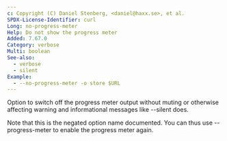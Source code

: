 ```yaml
---
c: Copyright (C) Daniel Stenberg, <daniel@haxx.se>, et al.
SPDX-License-Identifier: curl
Long: no-progress-meter
Help: Do not show the progress meter
Added: 7.67.0
Category: verbose
Multi: boolean
See-also:
  - verbose
  - silent
Example:
  - --no-progress-meter -o store $URL
---
```


Option to switch off the progress meter output without muting or otherwise
affecting warning and informational messages like --silent does.

Note that this is the negated option name documented. You can thus use
--progress-meter to enable the progress meter again.
